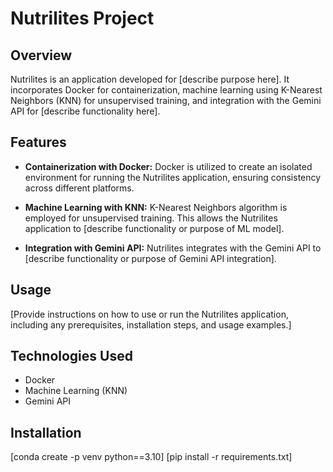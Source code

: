 # Nutrilites Project

## Overview

Nutrilites is an application developed for [describe purpose here]. It incorporates Docker for containerization, machine learning using K-Nearest Neighbors (KNN) for unsupervised training, and integration with the Gemini API for [describe functionality here].

## Features

- **Containerization with Docker:** Docker is utilized to create an isolated environment for running the Nutrilites application, ensuring consistency across different platforms.

- **Machine Learning with KNN:** K-Nearest Neighbors algorithm is employed for unsupervised training. This allows the Nutrilites application to [describe functionality or purpose of ML model].

- **Integration with Gemini API:** Nutrilites integrates with the Gemini API to [describe functionality or purpose of Gemini API integration].

## Usage

[Provide instructions on how to use or run the Nutrilites application, including any prerequisites, installation steps, and usage examples.]

## Technologies Used

- Docker
- Machine Learning (KNN)
- Gemini API

## Installation

[conda create -p venv python==3.10]
[pip install -r requirements.txt]



